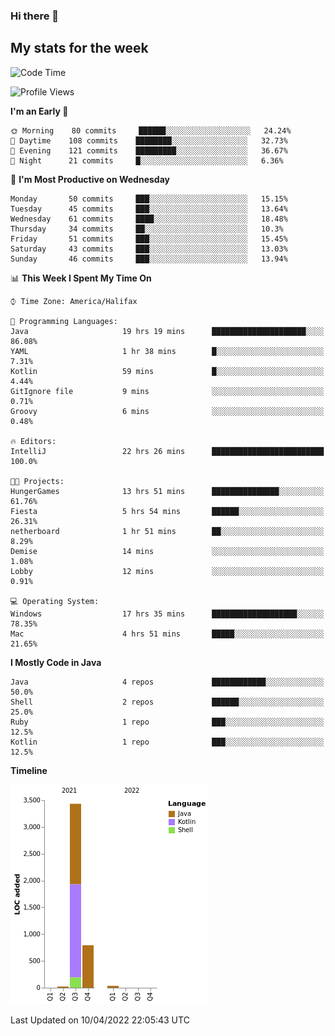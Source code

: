 ### Hi there 👋

## My stats for the week
<!--START_SECTION:waka-->
![Code Time](http://img.shields.io/badge/Code%20Time-170%20hrs%2045%20mins-blue)

![Profile Views](http://img.shields.io/badge/Profile%20Views-0-blue)

**I'm an Early 🐤** 

```text
🌞 Morning    80 commits     ██████░░░░░░░░░░░░░░░░░░░   24.24% 
🌆 Daytime    108 commits    ████████░░░░░░░░░░░░░░░░░   32.73% 
🌃 Evening    121 commits    █████████░░░░░░░░░░░░░░░░   36.67% 
🌙 Night      21 commits     █░░░░░░░░░░░░░░░░░░░░░░░░   6.36%

```
📅 **I'm Most Productive on Wednesday** 

```text
Monday       50 commits     ███░░░░░░░░░░░░░░░░░░░░░░   15.15% 
Tuesday      45 commits     ███░░░░░░░░░░░░░░░░░░░░░░   13.64% 
Wednesday    61 commits     ████░░░░░░░░░░░░░░░░░░░░░   18.48% 
Thursday     34 commits     ██░░░░░░░░░░░░░░░░░░░░░░░   10.3% 
Friday       51 commits     ███░░░░░░░░░░░░░░░░░░░░░░   15.45% 
Saturday     43 commits     ███░░░░░░░░░░░░░░░░░░░░░░   13.03% 
Sunday       46 commits     ███░░░░░░░░░░░░░░░░░░░░░░   13.94%

```


📊 **This Week I Spent My Time On** 

```text
⌚︎ Time Zone: America/Halifax

💬 Programming Languages: 
Java                     19 hrs 19 mins      █████████████████████░░░░   86.08% 
YAML                     1 hr 38 mins        █░░░░░░░░░░░░░░░░░░░░░░░░   7.31% 
Kotlin                   59 mins             █░░░░░░░░░░░░░░░░░░░░░░░░   4.44% 
GitIgnore file           9 mins              ░░░░░░░░░░░░░░░░░░░░░░░░░   0.71% 
Groovy                   6 mins              ░░░░░░░░░░░░░░░░░░░░░░░░░   0.48%

🔥 Editors: 
IntelliJ                 22 hrs 26 mins      █████████████████████████   100.0%

🐱‍💻 Projects: 
HungerGames              13 hrs 51 mins      ███████████████░░░░░░░░░░   61.76% 
Fiesta                   5 hrs 54 mins       ██████░░░░░░░░░░░░░░░░░░░   26.31% 
netherboard              1 hr 51 mins        ██░░░░░░░░░░░░░░░░░░░░░░░   8.29% 
Demise                   14 mins             ░░░░░░░░░░░░░░░░░░░░░░░░░   1.08% 
Lobby                    12 mins             ░░░░░░░░░░░░░░░░░░░░░░░░░   0.91%

💻 Operating System: 
Windows                  17 hrs 35 mins      ███████████████████░░░░░░   78.35% 
Mac                      4 hrs 51 mins       █████░░░░░░░░░░░░░░░░░░░░   21.65%

```

**I Mostly Code in Java** 

```text
Java                     4 repos             ████████████░░░░░░░░░░░░░   50.0% 
Shell                    2 repos             ██████░░░░░░░░░░░░░░░░░░░   25.0% 
Ruby                     1 repo              ███░░░░░░░░░░░░░░░░░░░░░░   12.5% 
Kotlin                   1 repo              ███░░░░░░░░░░░░░░░░░░░░░░   12.5%

```


**Timeline**

![Chart not found](https://raw.githubusercontent.com/lyndseyy/lyndseyy/main/charts/bar_graph.png) 


 Last Updated on 10/04/2022 22:05:43 UTC
<!--END_SECTION:waka-->